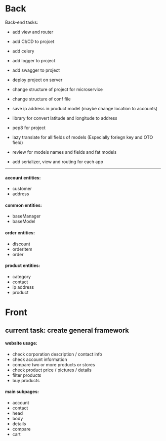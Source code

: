 # Back

Back-end tasks:
- add view and router
- add CI/CD to projcet
- add celery
- add logger to project
- add swagger to project
- deploy project on server
- change structure of project for microservice
- change structure of conf file
- save ip address in product model (maybe change location to accounts)
- library for convert latitude and longitude to address
- pep8 for project
- lazy translate for all fields of models (Especially foriegn key and OTO field)
- review for models names and fields and fat models

- add serializer, view and routing for each app
---


#### account entities:

- customer
- address

#### common entities:

- baseManager
- baseModel

#### order entities:

- discount
- orderitem
- order

#### product entities:

- category
- contact
- ip address
- product

# Front

## current task: create general framework

#### website usage:

- check corporation description / contact info
- check account information
- compare two or more products or stores
- check product price / pictures / details
- filter products
- buy products

#### main subpages:

- account
- contact
- head
- body
- details
- compare
- cart

